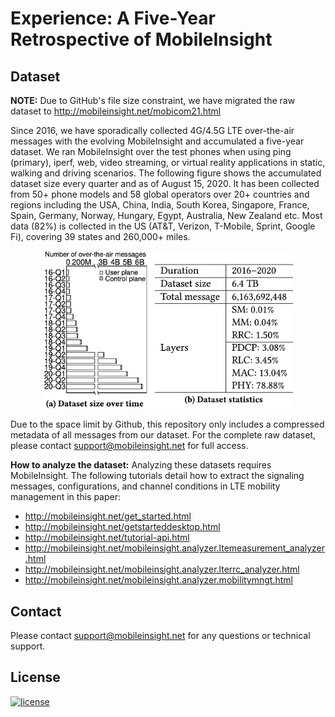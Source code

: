 # Experience: A Five-Year Retrospective of MobileInsight

## Dataset

**NOTE:** Due to GitHub's file size constraint, we have migrated the raw dataset to http://mobileinsight.net/mobicom21.html

Since 2016, we have sporadically collected 4G/4.5G LTE over-the-air messages with the evolving MobileInsight and accumulated a five-year dataset. We ran MobileInsight over the test phones when using ping (primary), iperf, web, video streaming, or virtual reality applications in static, walking and driving scenarios. The following figure shows the accumulated dataset size every quarter and as of August 15, 2020. It has been collected from 50+ phone models and 58 global operators over 20+ countries and regions including the USA, China, India, South Korea, Singapore, France, Spain, Germany, Norway, Hungary, Egypt, Australia, New Zealand etc. Most data (82%) is collected in the US (AT\&T, Verizon, T-Mobile, Sprint, Google Fi), covering 39 states and 260,000+ miles. 

<p style="text-align:center;"><img src="dataset-summary.jpg" alt="Summary of dataset from MobileInsight" width="400"/></p>

Due to the space limit by Github, this repository only includes a compressed metadata of all messages from our dataset. For the complete raw dataset, please contact support@mobileinsight.net for full access.

**How to analyze the dataset:** Analyzing these datasets requires MobileInsight. The following tutorials detail how to extract the signaling messages, configurations, and channel conditions in LTE mobility management in this paper:

- http://mobileinsight.net/get_started.html
- http://mobileinsight.net/getstarteddesktop.html
- http://mobileinsight.net/tutorial-api.html
- http://mobileinsight.net/mobileinsight.analyzer.ltemeasurement_analyzer.html
- http://mobileinsight.net/mobileinsight.analyzer.lterrc_analyzer.html
- http://mobileinsight.net/mobileinsight.analyzer.mobilitymngt.html


## Contact
Please contact support@mobileinsight.net for any questions or technical support.

## License

[![license](https://img.shields.io/badge/license-Apache2-blue.svg)](LICENSE)


